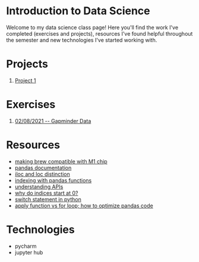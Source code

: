 # Introduction to Data Science

Welcome to my data science class page! Here you'll find the work I've completed (exercises and projects), resources I've found helpful throughout the
semester and new technologies I've started working with.

# Projects

1. [Project 1](project1.md)

# Exercises

1. [02/08/2021 -- Gapminder Data](exercise_1.html)

# Resources

* [making brew compatible with M1 chip](https://stackoverflow.com/questions/64963370/error-cannot-install-in-homebrew-on-arm-processor-in-intel-default-prefix-usr)
* [pandas documentation](https://pandas.pydata.org/docs/user_guide/index.html#user-guide)
* [iloc and loc distinction](https://www.analyticsvidhya.com/blog/2020/02/loc-iloc-pandas/)
* [indexing with pandas functions](https://pandas.pydata.org/pandas-docs/stable/user_guide/indexing.html)
* [understanding APIs](https://medium.com/@perrysetgo/what-exactly-is-an-api-69f36968a41f)
* [why do indices start at 0?](https://medium.com/analytics-vidhya/array-indexing-0-based-or-1-based-dd89d631d11c)
* [switch statement in python](https://stackoverflow.com/questions/60208/replacements-for-switch-statement-in-python)
* [apply function vs for loop; how to optimize pandas code](https://engineering.upside.com/a-beginners-guide-to-optimizing-pandas-code-for-speed-c09ef2c6a4d6)

# Technologies

* pycharm
* jupyter hub

